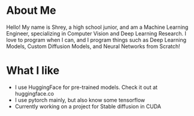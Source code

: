 # About Me
Hello! My name is Shrey, a high school junior, and am a Machine Learning Engineer, specializing in Computer Vision and Deep Learning Research. I love to program when I can, and I program things such as Deep Learning Models, Custom Diffusion Models, and Neural Networks from Scratch! 

# What I like
- I use HuggingFace for pre-trained models. Check it out at huggingface.co
- I use pytorch mainly, but also know some tensorflow
- Currently working on a project for Stable diffusion in CUDA
